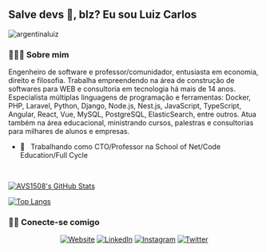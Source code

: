 <h2> Salve devs 👋, blz? Eu sou Luiz Carlos</h2>

<p align="left"> <img src="https://komarev.com/ghpvc/?username=argentinaluiz" alt="argentinaluiz" /> </p>

<h3> 👨🏻‍💻 Sobre mim </h3>

Engenheiro de software e professor/comunidador, entusiasta em economia, direito e filosofia. 
Trabalha empreendendo na área de construção de softwares para WEB e consultoria em tecnologia há mais de 14 anos.
Especialista múltiplas linguagens de programação e ferramentas: 
Docker, PHP, Laravel, Python, Django, Node.js, Nest.js, JavaScript, TypeScript, Angular, React, Vue, MySQL, PostgreSQL, ElasticSearch, entre outros.
Atua também na área educacional, ministrando cursos, palestras e consultorias para milhares de alunos e empresas.

- 💼 &nbsp; Trabalhando como CTO/Professor na School of Net/Code Education/Full Cycle

<br/>

[![AVS1508's GitHub Stats](https://github-readme-stats.vercel.app/api?username=argentinaluiz&show_icons=true&count_private=true)](https://github.com/argentinaluiz)

[![Top Langs](https://github-readme-stats.vercel.app/api/top-langs/?username=argentinaluiz&layout=compact&langs_count=10&count_private=true&include_all_commits=true&show_icons=true&theme=radical)](https://github.com/anuraghazra/github-readme-stats)

<h3> 🤝🏻 Conecte-se comigo </h3>

<p align="center">
<a href="https://about.me/carlosluiz"><img alt="Website" src="https://img.shields.io/badge/Website-https://about.me/carlosluiz-blue?style=flat-square&logo=google-chrome"></a>
<a href="https://www.linkedin.com/in/argentinaluiz/"><img alt="LinkedIn" src="https://img.shields.io/badge/LinkedIn-argentinaluiz-blue?style=flat-square&logo=linkedin"></a>
<a href="https://www.instagram.com/argentinaluiz/"><img alt="Instagram" src="https://img.shields.io/badge/Instagram-argentinaluiz-blue?style=flat-square&logo=instagram"></a>
  <a href="https://www.twitter.com/argentinaluiz/"><img alt="Twitter" src="https://img.shields.io/badge/Twitter-argentinaluiz-blue?style=flat-square&logo=twitter"></a>
</p>
